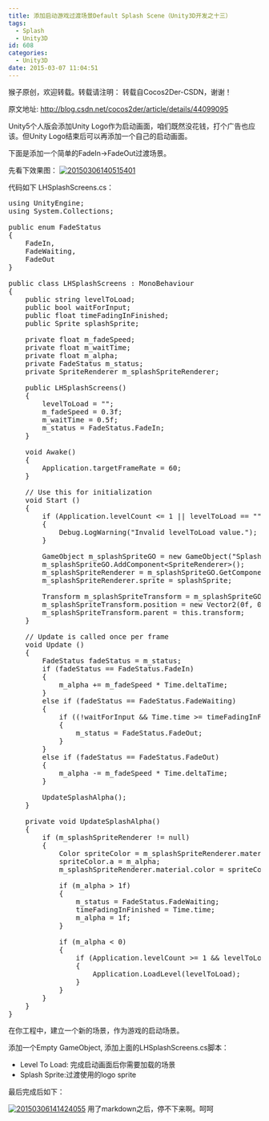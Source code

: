 ```yaml
---
title: 添加启动游戏过渡场景Default Splash Scene（Unity3D开发之十三）
tags:
  - Splash
  - Unity3D
id: 608
categories:
  - Unity3D
date: 2015-03-07 11:04:51
---
```


猴子原创，欢迎转载。转载请注明： 转载自Cocos2Der-CSDN，谢谢！

原文地址: http://blog.csdn.net/cocos2der/article/details/44099095

Unity5个人版会添加Unity Logo作为启动画面，咱们既然没花钱，打个广告也应该。但Unity Logo结束后可以再添加一个自己的启动画面。

下面是添加一个简单的FadeIn->FadeOut过渡场景。

先看下效果图： 
[![20150306140515401](http://www.cocos2dev.com/wp-content/uploads/2015/03/20150306140515401.gif)](http://www.cocos2dev.com/wp-content/uploads/2015/03/20150306140515401.gif)

代码如下 LHSplashScreens.cs：

<pre class="lang:c# decode:true " >using UnityEngine;
using System.Collections;

public enum FadeStatus
{
    FadeIn,
    FadeWaiting,
    FadeOut
}

public class LHSplashScreens : MonoBehaviour 
{
    public string levelToLoad;
    public bool waitForInput;
    public float timeFadingInFinished;
    public Sprite splashSprite;

    private float m_fadeSpeed;
    private float m_waitTime;
    private float m_alpha;
    private FadeStatus m_status;
    private SpriteRenderer m_splashSpriteRenderer;

    public LHSplashScreens()
    {
        levelToLoad = "";
        m_fadeSpeed = 0.3f;
        m_waitTime = 0.5f;
        m_status = FadeStatus.FadeIn;
    }

    void Awake()
    {
        Application.targetFrameRate = 60;
    }

    // Use this for initialization
    void Start () 
    {
        if (Application.levelCount &lt;= 1 || levelToLoad == "")
        {
            Debug.LogWarning("Invalid levelToLoad value.");
        }

        GameObject m_splashSpriteGO = new GameObject("SplashSprite");
        m_splashSpriteGO.AddComponent&lt;SpriteRenderer&gt;();
        m_splashSpriteRenderer = m_splashSpriteGO.GetComponent&lt;SpriteRenderer&gt;();
        m_splashSpriteRenderer.sprite = splashSprite;

        Transform m_splashSpriteTransform = m_splashSpriteGO.gameObject.transform;
        m_splashSpriteTransform.position = new Vector2(0f, 0f);
        m_splashSpriteTransform.parent = this.transform;
    }

    // Update is called once per frame
    void Update () 
    {
        FadeStatus fadeStatus = m_status;
        if (fadeStatus == FadeStatus.FadeIn)
        {
            m_alpha += m_fadeSpeed * Time.deltaTime;
        }
        else if (fadeStatus == FadeStatus.FadeWaiting)
        {
            if ((!waitForInput &amp;&amp; Time.time &gt;= timeFadingInFinished + m_waitTime) || (waitForInput &amp;&amp; Input.anyKey))
            {
                m_status = FadeStatus.FadeOut;
            }
        }
        else if (fadeStatus == FadeStatus.FadeOut)
        {
            m_alpha -= m_fadeSpeed * Time.deltaTime;
        }

        UpdateSplashAlpha();
    }

    private void UpdateSplashAlpha()
    {
        if (m_splashSpriteRenderer != null)
        {
            Color spriteColor = m_splashSpriteRenderer.material.color;
            spriteColor.a = m_alpha;
            m_splashSpriteRenderer.material.color = spriteColor;

            if (m_alpha &gt; 1f)
            {
                m_status = FadeStatus.FadeWaiting;
                timeFadingInFinished = Time.time;
                m_alpha = 1f;
            }

            if (m_alpha &lt; 0)
            {
                if (Application.levelCount &gt;= 1 &amp;&amp; levelToLoad != "")
                {
                    Application.LoadLevel(levelToLoad);
                }
            }
        }
    }
}</pre> 

在你工程中，建立一个新的场景，作为游戏的启动场景。

添加一个Empty GameObject, 添加上面的LHSplashScreens.cs脚本： 
- Level To Load: 完成启动画面后你需要加载的场景 
- Splash Sprite:过渡使用的logo sprite

最后完成后如下：

[![20150306141424055](http://www.cocos2dev.com/wp-content/uploads/2015/03/20150306141424055.png)](http://www.cocos2dev.com/wp-content/uploads/2015/03/20150306141424055.png)
用了markdown之后，停不下来啊。呵呵